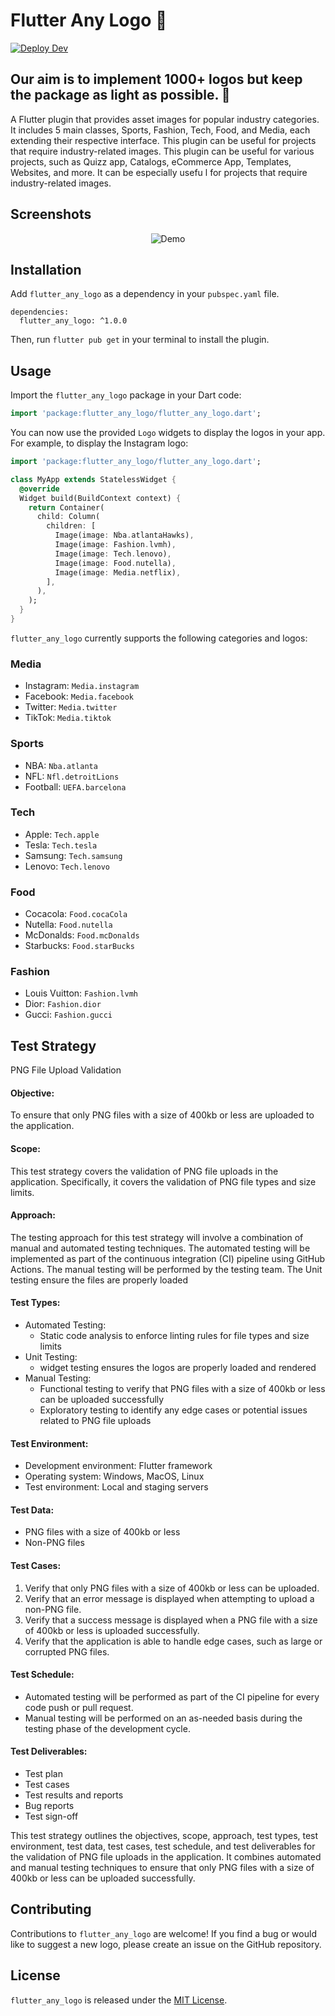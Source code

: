 # Flutter Any Logo 💯 


[![Deploy Dev](https://github.com/JordyHers/flutter_any_logo/actions/workflows/deploy_dev.yml/badge.svg?branch=main)](https://github.com/JordyHers/flutter_any_logo/actions/workflows/deploy_dev.yml)

## Our aim is to implement 1000+ logos but keep the package as light as possible. 🪽


A Flutter plugin that provides asset images for popular industry categories.
It includes 5 main classes, Sports, Fashion, Tech, Food, and Media, each extending their respective interface.
This plugin can be useful for projects that require industry-related images. This plugin can be useful for various
projects, such as Quizz app, Catalogs, eCommerce App, Templates, Websites, and more. It can be especially usefu
l for projects that require industry-related images.




## Screenshots

<p align="center">
  <img src="https://user-images.githubusercontent.com/49708438/234598133-8159f94e-63ac-4dfc-acd8-bb5c7901c0da.gif" alt="Demo"/>
</p>


## Installation

Add `flutter_any_logo` as a dependency in your `pubspec.yaml` file.

```
dependencies:
  flutter_any_logo: ^1.0.0
```

Then, run `flutter pub get` in your terminal to install the plugin.

## Usage

Import the `flutter_any_logo` package in your Dart code:

```dart
import 'package:flutter_any_logo/flutter_any_logo.dart';
```

You can now use the provided `Logo` widgets to display the logos in your app. For example, to display the Instagram logo:

```dart
import 'package:flutter_any_logo/flutter_any_logo.dart';

class MyApp extends StatelessWidget {
  @override
  Widget build(BuildContext context) {
    return Container(
      child: Column(
        children: [
          Image(image: Nba.atlantaHawks),
          Image(image: Fashion.lvmh),
          Image(image: Tech.lenovo),
          Image(image: Food.nutella),
          Image(image: Media.netflix),
        ],
      ),
    );
  }
}
```


`flutter_any_logo` currently supports the following categories and logos:

### Media

- Instagram: `Media.instagram`
- Facebook: `Media.facebook`
- Twitter: `Media.twitter`
- TikTok: `Media.tiktok`

### Sports

- NBA: `Nba.atlanta`
- NFL: `Nfl.detroitLions`
- Football: `UEFA.barcelona`


### Tech

- Apple: `Tech.apple`
- Tesla: `Tech.tesla`
- Samsung: `Tech.samsung`
- Lenovo: `Tech.lenovo`

### Food

- Cocacola: `Food.cocaCola`
- Nutella: `Food.nutella`
- McDonalds: `Food.mcDonalds`
- Starbucks: `Food.starBucks`


### Fashion

- Louis Vuitton: `Fashion.lvmh`
- Dior: `Fashion.dior`
- Gucci: `Fashion.gucci`


## Test Strategy 

PNG File Upload Validation

#### Objective:
To ensure that only PNG files with a size of 400kb or less are uploaded to the application.

#### Scope:
This test strategy covers the validation of PNG file uploads in the application. Specifically, it covers the validation of PNG file types and size limits.

#### Approach:
The testing approach for this test strategy will involve a combination of manual and automated testing techniques. The automated testing will be implemented as part of the continuous integration (CI) pipeline using GitHub Actions. The manual testing will be performed by the testing team. The Unit testing ensure the files are properly loaded

#### Test Types:
- Automated Testing:
  - Static code analysis to enforce linting rules for file types and size limits
- Unit Testing:
  - widget testing ensures the logos are properly loaded and rendered
- Manual Testing:
  - Functional testing to verify that PNG files with a size of 400kb or less can be uploaded successfully
  - Exploratory testing to identify any edge cases or potential issues related to PNG file uploads

#### Test Environment:
- Development environment: Flutter framework
- Operating system: Windows, MacOS, Linux
- Test environment: Local and staging servers

#### Test Data:
- PNG files with a size of 400kb or less
- Non-PNG files

#### Test Cases:
1. Verify that only PNG files with a size of 400kb or less can be uploaded.
2. Verify that an error message is displayed when attempting to upload a non-PNG file.
3. Verify that a success message is displayed when a PNG file with a size of 400kb or less is uploaded successfully.
4. Verify that the application is able to handle edge cases, such as large or corrupted PNG files.

#### Test Schedule:
- Automated testing will be performed as part of the CI pipeline for every code push or pull request.
- Manual testing will be performed on an as-needed basis during the testing phase of the development cycle.

#### Test Deliverables:
- Test plan
- Test cases
- Test results and reports
- Bug reports
- Test sign-off


This test strategy outlines the objectives, scope, approach, test types, test environment, test data, test cases, test schedule, and test deliverables for the validation of PNG file uploads in the application. It combines automated and manual testing techniques to ensure that only PNG files with a size of 400kb or less can be uploaded successfully.

## Contributing

Contributions to `flutter_any_logo` are welcome! If you find a bug or would like to suggest a new logo, please create an issue on the GitHub repository.

## License

`flutter_any_logo` is released under the [MIT License](https://github.com/example/flutter_any_logo/blob/main/LICENSE).

